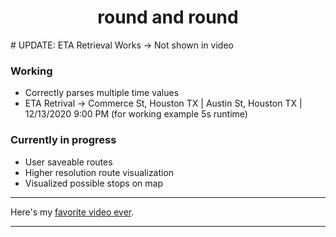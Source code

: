 <h1 align="center">round and round</h1>
# UPDATE: ETA Retrieval Works -> Not shown in video

### Working
- Correctly parses multiple time values
- ETA Retrival -> Commerce St, Houston TX | Austin St, Houston TX | 12/13/2020 9:00 PM (for working example 5s runtime)

### Currently in progress
- User saveable routes
- Higher resolution route visualization
- Visualized possible stops on map
  
___


Here's my [favorite video ever](https://www.youtube.com/watch?v=dQw4w9WgXcQ).

---

